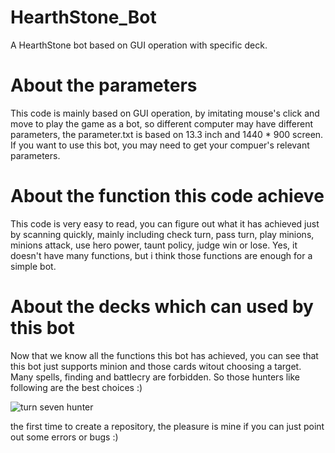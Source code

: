 # HearthStone_Bot
A HearthStone bot based on GUI operation with specific deck.

# About the parameters
This code is mainly based on GUI operation, by imitating mouse's click and move to play the game as a bot, so different computer may have different parameters, the parameter.txt is based on 13.3 inch and 1440 * 900 screen. If you want to use this bot, you may need to get your compuer's relevant parameters.

# About the function this code achieve
This code is very easy to read, you can figure out what it has achieved just by scanning quickly, mainly including check turn, pass turn, play minions, minions attack, use hero power, taunt policy, judge win or lose. Yes, it doesn't have many functions, but i think those functions are enough for a simple bot.

# About the decks which can used by this bot
Now that we know all the functions this bot has achieved, you can see that this bot just supports minion and those cards witout choosing a target. Many spells, finding and battlecry are forbidden. So those hunters like following are the best choices :)

![turn seven hunter](https://github.com/Daisy-Zhang/HearthStone_Bot/blob/master/turn_seven_hunter.png)



the first time to create a repository, the pleasure is mine if you can just point out some errors or bugs :)
